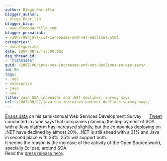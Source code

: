 ```yaml
---
author: Diego Parrilla
blogger_author:
- Diego Parrilla
blogger_blog:
- www.diegoparrilla.com
blogger_permalink:
- /2007/08/java-soa-increases-and-net-declines.html
categories:
- Uncategorized
date: 2007-08-27T17:09:00Z
dsq_thread_id:
- "214583466"
guid: /2007/08/java-soa-increases-and-net-declines-survey-says/
id: 50
tags:
- .net
- enterprise
- java
- soa
title: Java SOA increases and .NET declines, survey says
url: /2007/08/27/java-soa-increases-and-net-declines-survey-says/
---
```


<div style="float: right; margin-left: 10px;">
  <a href="https://twitter.com/share" class="twitter-share-button" data-via="nubeblog" data-hashtags=".net,enterprise,java,soa" data-count="vertical" data-url="/2007/08/27/java-soa-increases-and-net-declines-survey-says/">Tweet</a>
</div>

[Evans data](http://www.evansdata.com) on his semi-annual Web Services Development Survey conducted in June says that companies planning the deployment of <span class="blsp-spelling-error" id="SPELLING_ERROR_0">SOA</span> with a Java platform has increased slightly, but the companies deploying on .NET have <span class="blsp-spelling-corrected" id="SPELLING_ERROR_1">declined</span> by almost 20%. .NET is still ahead with a 31% and Java in second place with 28%. 25% will support both.  
It seems the reason is the increase of the activity of the Open Source world, specially Eclipse, around <span class="blsp-spelling-error" id="SPELLING_ERROR_2">SOA</span>.  
Read the [press release here](http://www.evansdata.com/press/viewRelease.php?pressID=119).
